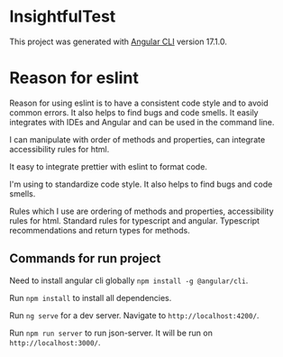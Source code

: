 # InsightfulTest

This project was generated with [Angular CLI](https://github.com/angular/angular-cli) version 17.1.0.

# Reason for eslint
Reason for using eslint is to have a consistent code style and to avoid common errors. It also helps to find bugs and code smells.
It easily integrates with IDEs and Angular and can be used in the command line.

I can manipulate with order of methods and properties, can integrate accessibility rules for html.

It easy to integrate prettier with eslint to format code.

I'm using to standardize code style. It also helps to find bugs and code smells.

Rules which I use are ordering of methods and properties, accessibility rules for html. 
Standard rules for typescript and angular.
Typescript recommendations and return types for methods.

## Commands for run project
Need to install angular cli globally `npm install -g @angular/cli`.

Run `npm install` to install all dependencies.

Run `ng serve` for a dev server. Navigate to `http://localhost:4200/`.

Run `npm run server` to run json-server. It will be run on `http://localhost:3000/`.
